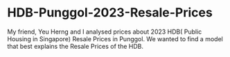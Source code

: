# HDB-Punggol-2023-Resale-Prices
My friend, Yeu Herng and I analysed prices about 2023 HDB( Public Housing in Singapore) Resale Prices in Punggol. We wanted to find a model that best explains the Resale Prices of the HDB.
